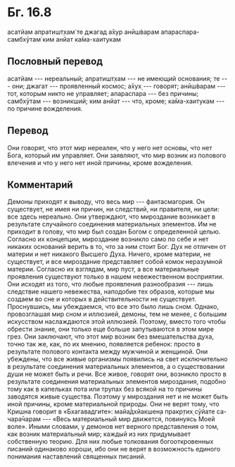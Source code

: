 # Бг. 16.8
асатйам апратишт̣хам̇ те
джагад а̄хур анӣш́варам
апараспара-самбхӯтам̇
ким анйат ка̄ма-хаитукам
## Пословный перевод

асатйам --- нереальный; апратишт̣хам --- не имеющий основания; те ---
они; джагат --- проявленный космос; а̄хух̣ --- говорят; анӣш́варам --- тот,
которым никто не управляет; апараспара --- без причины; самбхӯтам ---
возникший; ким анйат --- что, кроме; ка̄ма-хаитукам --- по причине
вожделения.

## Перевод

Они говорят, что этот мир нереален, что у него нет основы, что нет Бога,
который им управляет. Они заявляют, что мир возник из полового влечения
и что у него нет иной причины, кроме вожделения.

## Комментарий

Демоны приходят к выводу, что весь мир --- фантасмагория. Он существует,
не имея ни причин, ни следствий, ни правителя, ни цели: все здесь
нереально. Они утверждают, что мироздание возникает в результате
случайного соединения материальных элементов. Им не приходит в голову,
что мир был создан Богом с определенной целью. Согласно их концепции,
мироздание возникло само по себе и нет никаких оснований верить в то,
что за ним стоит Бог. Дух не отличен от материи и нет никакого Высшего
Духа. Ничего, кроме материи, не существует, и все мироздание
представляет собой комок неразумной материи. Согласно их взглядам, мир
пуст, а все материальные проявления существуют только в нашем
невежественном восприятии. Они исходят из того, что любые проявления
разнообразия --- лишь следствие нашего невежества, наподобие тех
образов, которые мы создаем во сне и которых в действительности не
существует. Проснувшись, мы убеждаемся, что все это было лишь сном.
Однако, провозглашая мир сном и иллюзией, демоны, тем не менее, с
большим искусством наслаждаются этой иллюзией. Поэтому, вместо того
чтобы обрести знание, они только еще больше запутываются в этом мире
грез. Они заключают, что этот мир возник без вмешательства духа, точно
так же, как, по их мнению, появляется ребенок: просто в результате
полового контакта между мужчиной и женщиной. Они убеждены, что все живые
организмы появились на свет исключительно в результате соединения
материальных элементов, а о существовании души не может быть и речи. Все
живое, говорят они, возникло просто в результате соединения материальных
элементов мироздания, подобно тому как в капельках пота или трупах без
всякой на то причины заводятся живые существа. Поэтому у мироздания нет
и не может быть иной причины, кроме материальной природы. Они не верят
тому, что Кришна говорит в «Бхагавадгите»: майа̄дхйакшен̣а пракр̣тих̣ сӯйате
са-чара̄чарам --- «Весь материальный мир движется, повинуясь Моей воле».
Иными словами, у демонов нет верного представления о том, как возник
материальный мир; каждый из них придумывает собственную теорию. Для них
любые толкования богооткровенных писаний одинаково хороши, ибо они не
верят в возможность единого понимания наставлений священных писаний.

